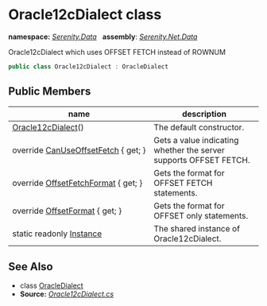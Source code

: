 # Oracle12cDialect class
**namespace:** *[Serenity.Data](../README.md#serenity.data-namespace)*   **assembly**: *[Serenity.Net.Data](../README.md)*

Oracle12cDialect which uses OFFSET FETCH instead of ROWNUM

```csharp
public class Oracle12cDialect : OracleDialect
```

## Public Members

| name | description |
| --- | --- |
| [Oracle12cDialect](Oracle12cDialect/Oracle12cDialect.md)() | The default constructor. |
| override [CanUseOffsetFetch](Oracle12cDialect/CanUseOffsetFetch.md) { get; } | Gets a value indicating whether the server supports OFFSET FETCH. |
| override [OffsetFetchFormat](Oracle12cDialect/OffsetFetchFormat.md) { get; } | Gets the format for OFFSET FETCH statements. |
| override [OffsetFormat](Oracle12cDialect/OffsetFormat.md) { get; } | Gets the format for OFFSET only statements. |
| static readonly [Instance](Oracle12cDialect/Instance.md) | The shared instance of Oracle12cDialect. |

## See Also

* class [OracleDialect](OracleDialect.md)
* **Source:** *[Oracle12cDialect.cs](https://github.com/serenity-is/Serenity/blob/master/src/Serenity.Net.Data/Dialects/Oracle12cDialect.cs)*